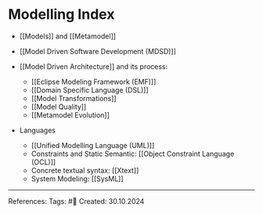 # Modelling Index

- [[Models]] and [[Metamodel]]
- [[Model Driven Software Development (MDSD)]]

- [[Model Driven Architecture]] and its process:
	- [[Eclipse Modeling Framework (EMF)]]
	- [[Domain Specific Language (DSL)]]
	- [[Model Transformations]]
	- [[Model Quality]]
	- [[Metamodel Evolution]]

- Languages
	- [[Unified Modelling Language (UML)]]
	- Constraints and Static Semantic: [[Object Constraint Language (OCL)]]
	- Concrete textual syntax: [[Xtext]]
	- System Modeling: [[SysML]]

---

References: 
Tags: #📑 
Created: 30.10.2024